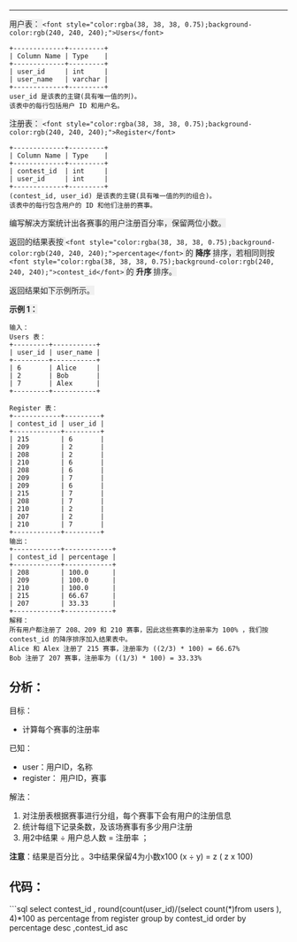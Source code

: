 ---

<font style="color:rgb(38, 38, 38);background-color:rgb(240, 240, 240);">用户表： </font>`<font style="color:rgba(38, 38, 38, 0.75);background-color:rgb(240, 240, 240);">Users</font>`

```plain
+-------------+---------+
| Column Name | Type    |
+-------------+---------+
| user_id     | int     |
| user_name   | varchar |
+-------------+---------+
user_id 是该表的主键(具有唯一值的列)。
该表中的每行包括用户 ID 和用户名。
```

<font style="color:rgb(38, 38, 38);background-color:rgb(240, 240, 240);"></font>

<font style="color:rgb(38, 38, 38);background-color:rgb(240, 240, 240);">注册表： </font>`<font style="color:rgba(38, 38, 38, 0.75);background-color:rgb(240, 240, 240);">Register</font>`

```plain
+-------------+---------+
| Column Name | Type    |
+-------------+---------+
| contest_id  | int     |
| user_id     | int     |
+-------------+---------+
(contest_id, user_id) 是该表的主键(具有唯一值的列的组合)。
该表中的每行包含用户的 ID 和他们注册的赛事。
```

<font style="color:rgb(38, 38, 38);background-color:rgb(240, 240, 240);"></font>

<font style="color:rgb(38, 38, 38);background-color:rgb(240, 240, 240);">编写解决方案统计出各赛事的用户注册百分率，保留两位小数。</font>

<font style="color:rgb(38, 38, 38);background-color:rgb(240, 240, 240);">返回的结果表按 </font>`<font style="color:rgba(38, 38, 38, 0.75);background-color:rgb(240, 240, 240);">percentage</font>`<font style="color:rgb(38, 38, 38);background-color:rgb(240, 240, 240);"> 的 </font>**<font style="color:rgb(38, 38, 38);background-color:rgb(240, 240, 240);">降序 </font>**<font style="color:rgb(38, 38, 38);background-color:rgb(240, 240, 240);">排序，若相同则按 </font>`<font style="color:rgba(38, 38, 38, 0.75);background-color:rgb(240, 240, 240);">contest_id</font>`<font style="color:rgb(38, 38, 38);background-color:rgb(240, 240, 240);"> 的 </font>**<font style="color:rgb(38, 38, 38);background-color:rgb(240, 240, 240);">升序 </font>**<font style="color:rgb(38, 38, 38);background-color:rgb(240, 240, 240);">排序。</font>

<font style="color:rgb(38, 38, 38);background-color:rgb(240, 240, 240);">返回结果如下示例所示。</font>

<font style="color:rgb(38, 38, 38);background-color:rgb(240, 240, 240);"></font>

**<font style="color:rgb(38, 38, 38);background-color:rgb(240, 240, 240);">示例 1：</font>**

```plain
输入：
Users 表：
+---------+-----------+
| user_id | user_name |
+---------+-----------+
| 6       | Alice     |
| 2       | Bob       |
| 7       | Alex      |
+---------+-----------+

Register 表：
+------------+---------+
| contest_id | user_id |
+------------+---------+
| 215        | 6       |
| 209        | 2       |
| 208        | 2       |
| 210        | 6       |
| 208        | 6       |
| 209        | 7       |
| 209        | 6       |
| 215        | 7       |
| 208        | 7       |
| 210        | 2       |
| 207        | 2       |
| 210        | 7       |
+------------+---------+
输出：
+------------+------------+
| contest_id | percentage |
+------------+------------+
| 208        | 100.0      |
| 209        | 100.0      |
| 210        | 100.0      |
| 215        | 66.67      |
| 207        | 33.33      |
+------------+------------+
解释：
所有用户都注册了 208、209 和 210 赛事，因此这些赛事的注册率为 100% ，我们按 contest_id 的降序排序加入结果表中。
Alice 和 Alex 注册了 215 赛事，注册率为 ((2/3) * 100) = 66.67%
Bob 注册了 207 赛事，注册率为 ((1/3) * 100) = 33.33%
```







<h2 id="CfWr9">分析：</h2>
 目标：

+ 计算每个赛事的注册率

已知：

+  user：用户ID，名称
+ register： 用户ID，赛事 

解法：

1. 对注册表根据赛事进行分组，每个赛事下会有用户的注册信息
2. 统计每组下记录条数，及该场赛事有多少用户注册
3. 用2中结果 ÷ 用户总人数 = 注册率 ；

**注意**：结果是百分比 。3中结果保留4为小数x100  (x ÷ y) = z ( z x 100)



<h2 id="G8pNi">代码：</h2>
```sql
select  contest_id ,
        round(count(user_id)/(select count(*)from users ), 4)*100 as percentage 
from register 
group by contest_id
order by percentage desc ,contest_id asc



```

